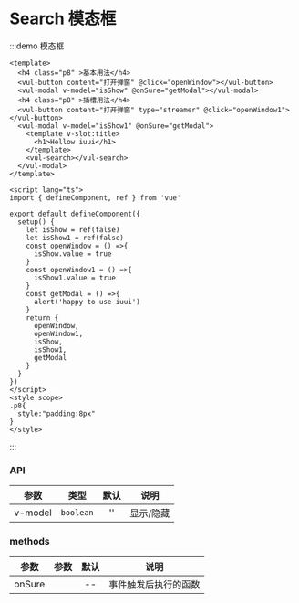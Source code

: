 # Search 模态框

:::demo 模态框

```vue
<template>
  <h4 class="p8" >基本用法</h4>
  <vul-button content="打开弹窗" @click="openWindow"></vul-button>
  <vul-modal v-model="isShow" @onSure="getModal"></vul-modal>
  <h4 class="p8" >插槽用法</h4>
  <vul-button content="打开弹窗" type="streamer" @click="openWindow1"></vul-button>
  <vul-modal v-model="isShow1" @onSure="getModal">
    <template v-slot:title>
      <h1>Hellow iuui</h1>
    </template>
    <vul-search></vul-search>
  </vul-modal>
</template>

<script lang="ts">
import { defineComponent, ref } from 'vue'

export default defineComponent({
  setup() {
    let isShow = ref(false)
    let isShow1 = ref(false)
    const openWindow = () =>{
      isShow.value = true
    }
    const openWindow1 = () =>{
      isShow1.value = true
    }
    const getModal = () =>{
      alert('happy to use iuui')
    }
    return {
      openWindow,
      openWindow1,
      isShow,
      isShow1,
      getModal
    }
  }
})
</script>
<style scope>
.p8{
  style:"padding:8px"
}
</style>

```

:::

### API

|    参数     |   类型    | 默认  |           说明           |
| :---------: | :-------: | :---: | :----------------------: |
|   v-model   | `boolean`  |  ''   |        显示/隐藏          |

### methods

|  参数   | 参数 | 默认 |    说明    |
| :-----: | :--: | :--: | :--------: |
| onSure |   |  --  | 事件触发后执行的函数 |
